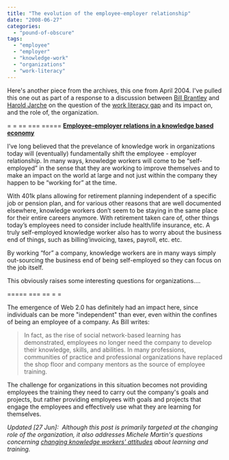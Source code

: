 ```yaml
---
title: "The evolution of the employee-employer relationship"
date: "2008-06-27"
categories: 
  - "pound-of-obscure"
tags: 
  - "employee"
  - "employer"
  - "knowledge-work"
  - "organizations"
  - "work-literacy"
---
```


Here's another piece from the archives, this one from April 2004. I've pulled this one out as part of a response to a discussion between [Bill Brantley](http://eclecticbill.blogspot.com/2008/06/new-organizational-models-and-crisis-of.html) and [Harold Jarche](http://www.jarche.com/2008/06/pitching-work-literacy/) on the question of the [work literacy gap](http://www.jarche.com/2008/06/the-work-literacy-gap/) and its impact on, and the role of, the organization.

\= = == === ===== [**Employee-employer relations in a knowledge based economy**](http://nsl.gbrettmiller.com/2004/employee-employer-relations-in-a-knowledge-based-economy)

I’ve long believed that the prevelance of knowledge work in organizations today will (eventually) fundamentally shift the employee - employer relationship. In many ways, knowledge workers will come to be “self-employed” in the sense that they are working to improve themselves and to make an impact on the world at large and not just within the company they happen to be “working for” at the time.

With 401k plans allowing for retirement planning independent of a specific job or pension plan, and for various other reasons that are well documented elsewhere, knowledge workers don’t seem to be staying in the same place for their entire careers anymore. With retirement taken care of, other things today’s employees need to consider include health/life insurance, etc. A truly self-employed knowledge worker also has to worry about the business end of things, such as billing’invoicing, taxes, payroll, etc. etc.

By working “for” a company, knowledge workers are in many ways simply out-sourcing the business end of being self-employed so they can focus on the job itself.

This obviously raises some interesting questions for organizations….

\===== === == = =

The emergence of Web 2.0 has definitely had an impact here, since individuals can be more "independent" than ever, even within the confines of being an employee of a company. As Bill writes:

> In fact, as the rise of social network-based learning has demonstrated, employees no longer need the company to develop their knowledge, skills, and abilities. In many professions, communities of practice and professional organizations have replaced the shop floor and company mentors as the source of employee training.

The challenge for organizations in this situation becomes not providing employees the training they need to carry out the company's goals and projects, but rather providing employees with goals and projects that engage the employees and effectively use what they are learning for themselves.

_Updated \[27 Jun\]:  Although this post is primarily targeted at the changing role of the organization, it also addresses Michele Martin's questions concerning [changing knowledge workers' attitudes](http://www.workliteracy.com/changing-knowledge-worker-attitudes) about learning and training._
